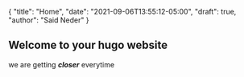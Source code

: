 {
  "title": "Home",
  "date": "2021-09-06T13:55:12-05:00",
  "draft": true,
  "author": "Said Neder"
}

## Welcome to your hugo website

we are getting ***closer*** everytime
